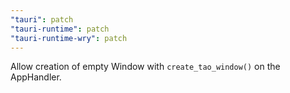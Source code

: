 ```yaml
---
"tauri": patch
"tauri-runtime": patch
"tauri-runtime-wry": patch
---
```


Allow creation of empty Window with `create_tao_window()` on the AppHandler.
